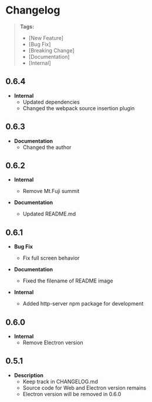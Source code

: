 # Changelog

> **Tags:**
>
> - [New Feature]
> - [Bug Fix]
> - [Breaking Change]
> - [Documentation]
> - [Internal]

## 0.6.4
- **Internal**
  - Updated dependencies
  - Changed the webpack source insertion plugin

## 0.6.3
- **Documentation**
  - Changed the author


## 0.6.2
- **Internal**
  - Remove Mt.Fuji summit

- **Documentation**
  - Updated README.md

## 0.6.1
- **Bug Fix**
  - Fix full screen behavior

- **Documentation**
  - Fixed the filename of README image

- **Internal**
  - Added http-server npm package for development

## 0.6.0
- **Internal**
  - Remove Electron version
  
## 0.5.1

- **Description**
  - Keep track in CHANGELOG.md
  - Source code for Web and Electron version remains
  - Electron version will be removed in 0.6.0
